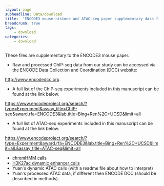 ```yaml
---
layout: page
subheadline: Data/download
title:  "ENCODE3 mouse histone and ATAC-seq paper supplementary data files"
breadcrumb: true
tags:
    - download
categories:
    - download
---
```

These files are supplementary to the ENCODE3 mouse paper. 

- Raw and processed ChIP-seq data from our study can be accessed via the ENCODE Data Collection and Coordination (DCC) website: 

<http://www.encodedcc.org>. 
- A full list of the ChIP-seq experiments included in this manuscript can be found at the link below:  

<https://www.encodeproject.org/search/?type=Experiment&assay_title=ChIP-seq&award.rfa=ENCODE3&lab.title=Bing+Ren%2C+UCSD&limit=all>
- A full list of ATAC-seq experiments included in this manuscript can be found at the link below: 

<https://www.encodeproject.org/search/?type=Experiment&award.rfa=ENCODE3&lab.title=Bing+Ren%2C+UCSD&limit=all.&assay_title=ATAC-seq&limit=all>
- [chromHMM calls](http://enhancer.sdsc.edu/enhancer_export/ENCODE/chromHMM/)
- [H3K27ac dynamic enhancer calls](/renlab_website/download_files/ENCODE3_mouse_dynamic_H3K27ac_peaks.txt.gz)
- Yuan's dynamic ATAC calls (with a readme file about how to interpret)
- Yuan's processed ATAC data, if different then ENCODE DCC (should be described in methods).


